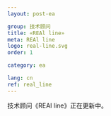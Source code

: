 ```yaml
---
layout: post-ea

group: 技术顾问
title: «REAl line»
meta: REAl line
logo: real-line.svg
order: 1

category: ea

lang: cn
ref: real_line
---
```


技术顾问《REAI line》正在更新中。
